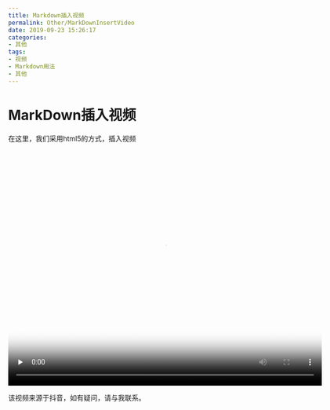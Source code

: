 ```yaml
---
title: Markdown插入视频
permalink: Other/MarkDownInsertVideo
date: 2019-09-23 15:26:17
categories:
- 其他
tags:
- 视频
- Markdown用法
- 其他
---
```

# MarkDown插入视频

在这里，我们采用html5的方式，插入视频

<video id="video" controls="controls" controlslist="nodownload"  width="640" height="480" preload="none" poster="https://oss.shengouqiang.cn/img/video/poster.png">
      <source id="mp4" src="https://oss.shengouqiang.cn/video/1122.mp4" type="video/mp4">
</video>

该视频来源于抖音，如有疑问，请与我联系。